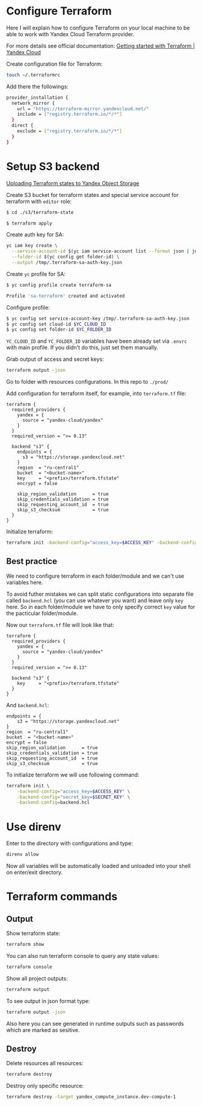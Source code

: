 # Configure Terraform

Here I will explain how to configure Terraform on your local machine to be able to work with Yandex Cloud Terraform provider.

For more details see official documentation: [Getting started with Terraform | Yandex Cloud](https://yandex.cloud/en/docs/tutorials/infrastructure-management/terraform-quickstart)

Create configuration file for Terraform:

```sh
touch ~/.terraformrc
```

Add there the followings:

```sh
provider_installation {
  network_mirror {
    url = "https://terraform-mirror.yandexcloud.net/"
    include = ["registry.terraform.io/*/*"]
  }
  direct {
    exclude = ["registry.terraform.io/*/*"]
  }
}
```

# Setup S3 backend

[Uploading Terraform states to Yandex Object Storage](https://yandex.cloud/en/docs/tutorials/infrastructure-management/terraform-state-storage#set-up-backend)

Create S3 bucket for terraform states and special service account for terraform with `editor` role:

```sh
$ cd ./s3/terraform-state

$ terraform apply
```

Create auth key for SA:

```sh
yc iam key create \
  --service-account-id $(yc iam service-account list --format json | jq -r '.[] | select(.name == "terraform-sa") | .id') \
  --folder-id $(yc config get folder-id) \
  --output /tmp/.terraform-sa-auth-key.json
```

Create `yc` profile for SA:

```sh
$ yc config profile create terraform-sa

Profile 'sa-terraform' created and activated
```

Configure profile:

```sh
$ yc config set service-account-key /tmp/.terraform-sa-auth-key.json
$ yc config set cloud-id $YC_CLOUD_ID
$ yc config set folder-id $YC_FOLDER_ID
```

`YC_CLOUD_ID` and `YC_FOLDER_ID` variables have been already set via `.envrc` with main profile. If you didn't do this, just set them manually.

Grab output of access and secret keys:

```sh
terraform output -json
```

Go to folder with resources configurations. In this repo to `./prod/`

Add configuration for terraform itself, for example, into `terraform.tf` file:

```hcl
terraform {
  required_providers {
    yandex = {
      source = "yandex-cloud/yandex"
    }
  }
  required_version = ">= 0.13"

  backend "s3" {
    endpoints = {
      s3 = "https://storage.yandexcloud.net"
    }
    region  = "ru-central1"
    bucket  = "<bucket-name>"
    key     = "<prefix>/terraform.tfstate"
    encrypt = false

    skip_region_validation      = true
    skip_credentials_validation = true
    skip_requesting_account_id  = true
    skip_s3_checksum            = true
  }
}
```

Initialize terraform:

```sh
terraform init -backend-config="access_key=$ACCESS_KEY" -backend-config="secret_key=$SECRET_KEY"
```

## Best practice

We need to configure terraform in each folder/module and we can't use variables here.

To avoid futher mistakes we can split static configurations into separate file called `backend.hcl` (you can use whatever you want) and leave only `key` here. So in each folder/module we have to only specify correct `key` value for the pacticular folder/module.

Now our `terraform.tf` file will look like that:

```hcl
terraform {
  required_providers {
    yandex = {
      source = "yandex-cloud/yandex"
    }
  }
  required_version = ">= 0.13"

  backend "s3" {
    key     = "<prefix>/terraform.tfstate"
  }
}
```

And `backend.hcl`:

```hcl
endpoints = {
    s3 = "https://storage.yandexcloud.net"
}
region  = "ru-central1"
bucket  = "<bucket-name>"
encrypt = false
skip_region_validation      = true
skip_credentials_validation = true
skip_requesting_account_id  = true
skip_s3_checksum            = true
```

To initialize terraform we will use following command:

```sh
terraform init \
    -backend-config="access_key=$ACCESS_KEY" \
    -backend-config="secret_key=$SECRET_KEY" \
    -backend-config=backend.hcl
```

# Use direnv

Enter to the directory with configurations and type:

```sh
direnv allow
```

Now all variables will be automatically loaded and unloaded into your shell on enter/exit directory.

# Terraform commands

## Output

Show terraform state:

```sh
terraform show
```

You can also run terraform console to query any state values:

```sh
terraform console
```

Show all project outputs:

```sh
terraform output
```

To see output in json format type:

```sh
terraform output -json
```

Also here you can see generated in runtime outputs such as passwords which are marked as sesitive.

## Destroy

Delete resources all resources:

```sh
terraform destroy
```

Destroy only specific resource:

```sh
terraform destroy -target yandex_compute_instance.dev-compute-1
```
